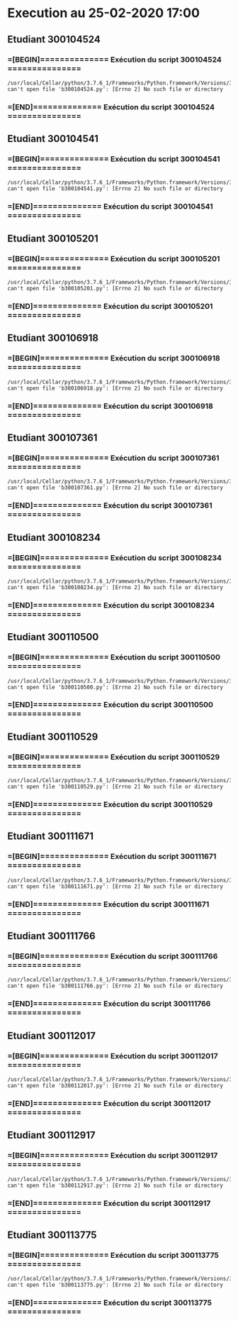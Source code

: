 # Execution au 25-02-2020 17:00

## Etudiant 300104524 
###  =[BEGIN]============== Exécution du script 300104524 =============== 
```
/usr/local/Cellar/python/3.7.6_1/Frameworks/Python.framework/Versions/3.7/Resources/Python.app/Contents/MacOS/Python: can't open file 'b300104524.py': [Errno 2] No such file or directory
```
###  =[END]============== Exécution du script 300104524 =============== 

## Etudiant 300104541 
###  =[BEGIN]============== Exécution du script 300104541 =============== 
```
/usr/local/Cellar/python/3.7.6_1/Frameworks/Python.framework/Versions/3.7/Resources/Python.app/Contents/MacOS/Python: can't open file 'b300104541.py': [Errno 2] No such file or directory
```
###  =[END]============== Exécution du script 300104541 =============== 

## Etudiant 300105201 
###  =[BEGIN]============== Exécution du script 300105201 =============== 
```
/usr/local/Cellar/python/3.7.6_1/Frameworks/Python.framework/Versions/3.7/Resources/Python.app/Contents/MacOS/Python: can't open file 'b300105201.py': [Errno 2] No such file or directory
```
###  =[END]============== Exécution du script 300105201 =============== 

## Etudiant 300106918 
###  =[BEGIN]============== Exécution du script 300106918 =============== 
```
/usr/local/Cellar/python/3.7.6_1/Frameworks/Python.framework/Versions/3.7/Resources/Python.app/Contents/MacOS/Python: can't open file 'b300106918.py': [Errno 2] No such file or directory
```
###  =[END]============== Exécution du script 300106918 =============== 

## Etudiant 300107361 
###  =[BEGIN]============== Exécution du script 300107361 =============== 
```
/usr/local/Cellar/python/3.7.6_1/Frameworks/Python.framework/Versions/3.7/Resources/Python.app/Contents/MacOS/Python: can't open file 'b300107361.py': [Errno 2] No such file or directory
```
###  =[END]============== Exécution du script 300107361 =============== 

## Etudiant 300108234 
###  =[BEGIN]============== Exécution du script 300108234 =============== 
```
/usr/local/Cellar/python/3.7.6_1/Frameworks/Python.framework/Versions/3.7/Resources/Python.app/Contents/MacOS/Python: can't open file 'b300108234.py': [Errno 2] No such file or directory
```
###  =[END]============== Exécution du script 300108234 =============== 

## Etudiant 300110500 
###  =[BEGIN]============== Exécution du script 300110500 =============== 
```
/usr/local/Cellar/python/3.7.6_1/Frameworks/Python.framework/Versions/3.7/Resources/Python.app/Contents/MacOS/Python: can't open file 'b300110500.py': [Errno 2] No such file or directory
```
###  =[END]============== Exécution du script 300110500 =============== 

## Etudiant 300110529 
###  =[BEGIN]============== Exécution du script 300110529 =============== 
```
/usr/local/Cellar/python/3.7.6_1/Frameworks/Python.framework/Versions/3.7/Resources/Python.app/Contents/MacOS/Python: can't open file 'b300110529.py': [Errno 2] No such file or directory
```
###  =[END]============== Exécution du script 300110529 =============== 

## Etudiant 300111671 
###  =[BEGIN]============== Exécution du script 300111671 =============== 
```
/usr/local/Cellar/python/3.7.6_1/Frameworks/Python.framework/Versions/3.7/Resources/Python.app/Contents/MacOS/Python: can't open file 'b300111671.py': [Errno 2] No such file or directory
```
###  =[END]============== Exécution du script 300111671 =============== 

## Etudiant 300111766 
###  =[BEGIN]============== Exécution du script 300111766 =============== 
```
/usr/local/Cellar/python/3.7.6_1/Frameworks/Python.framework/Versions/3.7/Resources/Python.app/Contents/MacOS/Python: can't open file 'b300111766.py': [Errno 2] No such file or directory
```
###  =[END]============== Exécution du script 300111766 =============== 

## Etudiant 300112017 
###  =[BEGIN]============== Exécution du script 300112017 =============== 
```
/usr/local/Cellar/python/3.7.6_1/Frameworks/Python.framework/Versions/3.7/Resources/Python.app/Contents/MacOS/Python: can't open file 'b300112017.py': [Errno 2] No such file or directory
```
###  =[END]============== Exécution du script 300112017 =============== 

## Etudiant 300112917 
###  =[BEGIN]============== Exécution du script 300112917 =============== 
```
/usr/local/Cellar/python/3.7.6_1/Frameworks/Python.framework/Versions/3.7/Resources/Python.app/Contents/MacOS/Python: can't open file 'b300112917.py': [Errno 2] No such file or directory
```
###  =[END]============== Exécution du script 300112917 =============== 

## Etudiant 300113775 
###  =[BEGIN]============== Exécution du script 300113775 =============== 
```
/usr/local/Cellar/python/3.7.6_1/Frameworks/Python.framework/Versions/3.7/Resources/Python.app/Contents/MacOS/Python: can't open file 'b300113775.py': [Errno 2] No such file or directory
```
###  =[END]============== Exécution du script 300113775 =============== 
